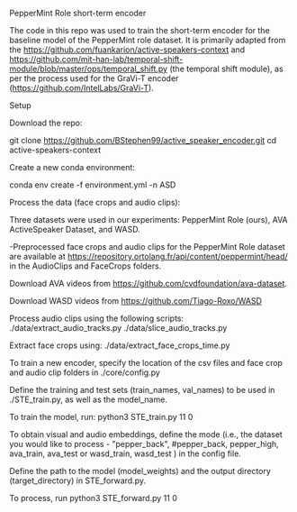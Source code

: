 
PepperMint Role short-term encoder

The code in this repo was used to train the short-term encoder for the baseline model of the PepperMint role dataset.
It is primarily adapted from the https://github.com/fuankarion/active-speakers-context and https://github.com/mit-han-lab/temporal-shift-module/blob/master/ops/temporal_shift.py (the temporal shift module), as per the process used for the GraVi-T encoder (https://github.com/IntelLabs/GraVi-T).


Setup

Download the repo:

git clone https://github.com/BStephen99/active_speaker_encoder.git
cd active-speakers-context

Create a new conda environment:

conda env create -f environment.yml -n ASD

Process the data (face crops and audio clips):

Three datasets were used in our experiments: PepperMint Role (ours), AVA ActiveSpeaker Dataset, and WASD. 

-Preprocessed face crops and audio clips for the PepperMint Role dataset are available at https://repository.ortolang.fr/api/content/peppermint/head/ in the AudioClips and FaceCrops folders.

Download AVA videos from https://github.com/cvdfoundation/ava-dataset.

Download WASD videos from https://github.com/Tiago-Roxo/WASD

Process audio clips using the following scripts:
./data/extract_audio_tracks.py
./data/slice_audio_tracks.py

Extract face crops using:
./data/extract_face_crops_time.py


To train a new encoder, specify the location of the csv files and face crop and audio clip folders in ./core/config.py

Define the training and test sets (train_names, val_names) to be used in ./STE_train.py, as well as the model_name.

To train the model, run: python3 STE_train.py 11 0



To obtain visual and audio embeddings, define the mode (i.e., the dataset you would like to process - "pepper_back", #pepper_back, pepper_high, ava_train, ava_test or wasd_train, wasd_test ) in the config file.  

Define the path to the model (model_weights) and the output directory (target_directory) in STE_forward.py.

To process, run python3 STE_forward.py 11 0





